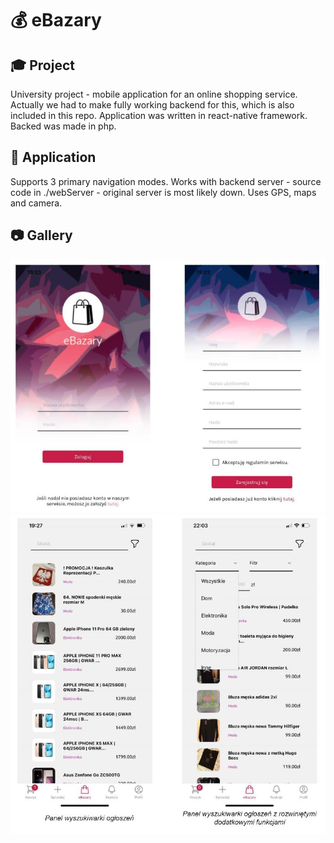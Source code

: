 # 💰 eBazary
## 🎓 Project
University project - mobile application for an online shopping service. 
Actually we had to make fully working backend for this, which is also included in this repo.
Application was written in react-native framework. Backed was made in php. 

## 📱 Application
Supports 3 primary navigation modes. Works with backend server - source code in ./webServer - 
original server is most likely down. Uses GPS, maps and camera.

## 📷 Gallery
![](https://github.com/quakcin/eBazary/blob/main/assets/s1.JPG?raw=true)
![](https://github.com/quakcin/eBazary/blob/main/assets/s2.JPG?raw=true)
